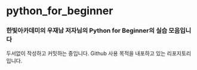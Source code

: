 # python_for_beginner

### 한빛아카데미의 우재남 저자님의 Python for Beginner의 실습 모음입니다
두서없이 작성하고 커밋하는 중입니다.
Github 사용 목적을 내포하고 있는 리포지토리입니다.
